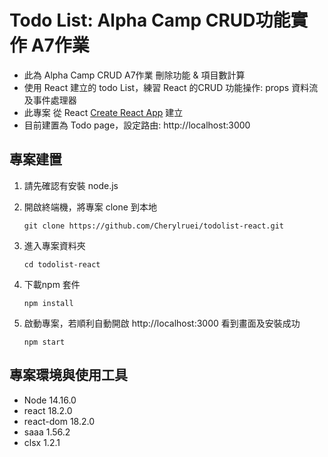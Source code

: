 # Todo List: Alpha Camp CRUD功能實作 A7作業

-  此為 Alpha Camp CRUD A7作業 刪除功能 & 項目數計算
-  使用 React 建立的 todo List，練習 React 的CRUD 功能操作: props 資料流及事件處理器
-  此專案 從 React [Create React App](https://github.com/facebook/create-react-app) 建立
-  目前建置為 Todo page，設定路由: http://localhost:3000

## 專案建置

1. 請先確認有安裝 node.js

2. 開啟終端機，將專案 clone 到本地
   ```
   git clone https://github.com/Cherylruei/todolist-react.git
   ```
3. 進入專案資料夾
   ```
   cd todolist-react
   ```
4. 下載npm 套件
    ```
    npm install
    ```
5. 啟動專案，若順利自動開啟 http://localhost:3000 看到畫面及安裝成功

    ```
    npm start
    ```

## 專案環境與使用工具

- Node 14.16.0
- react 18.2.0
- react-dom 18.2.0
- saaa 1.56.2
- clsx 1.2.1
